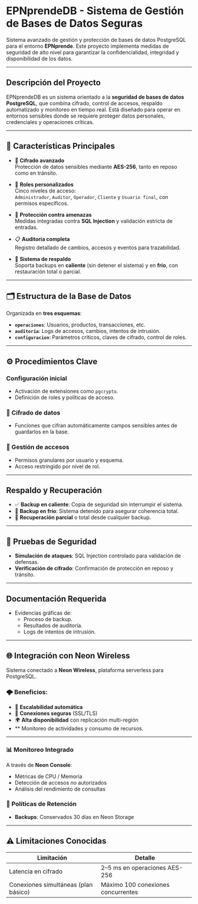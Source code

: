 # EPNprendeDB - Sistema de Gestión de Bases de Datos Seguras

Sistema avanzado de gestión y protección de bases de datos PostgreSQL para el entorno **EPNprende**. Este proyecto implementa medidas de seguridad de alto nivel para garantizar la confidencialidad, integridad y disponibilidad de los datos.

---

## Descripción del Proyecto

EPNprendeDB es un sistema orientado a la **seguridad de bases de datos PostgreSQL**, que combina cifrado, control de accesos, respaldo automatizado y monitoreo en tiempo real. Está diseñado para operar en entornos sensibles donde se requiere proteger datos personales, credenciales y operaciones críticas.

---

## 🚀 Características Principales

- 🔐 **Cifrado avanzado**  
  Protección de datos sensibles mediante **AES-256**, tanto en reposo como en tránsito.

- 👥 **Roles personalizados**  
  Cinco niveles de acceso:  
  `Administrador`, `Auditor`, `Operador`, `Cliente` y `Usuario final`, con permisos específicos.

- 🧱 **Protección contra amenazas**  
  Medidas integradas contra **SQL Injection** y validación estricta de entradas.

- 📋 **Auditoría completa**  
  Registro detallado de cambios, accesos y eventos para trazabilidad.

- 💾 **Sistema de respaldo**  
  Soporta backups en **caliente** (sin detener el sistema) y en **frío**, con restauración total o parcial.

---

## 🗂️ Estructura de la Base de Datos

Organizada en **tres esquemas**:

- **`operaciones`**: Usuarios, productos, transacciones, etc.  
- **`auditoria`**: Logs de accesos, cambios, intentos de intrusión.  
- **`configuracion`**: Parámetros críticos, claves de cifrado, control de roles.

---

## ⚙️ Procedimientos Clave

### Configuración inicial

- Activación de extensiones como `pgcrypto`.
- Definición de roles y políticas de acceso.

### 🔐 Cifrado de datos

- Funciones que cifran automáticamente campos sensibles antes de guardarlos en la base.

### 🔑 Gestión de accesos

- Permisos granulares por usuario y esquema.
- Acceso restringido por nivel de rol.

---

## Respaldo y Recuperación

- ✅ **Backup en caliente**: Copia de seguridad sin interrumpir el sistema.  
- 🛑 **Backup en frío**: Sistema detenido para asegurar coherencia total.  
- 🔁 **Recuperación parcial** o total desde cualquier backup.

---

## 🔬 Pruebas de Seguridad

- **Simulación de ataques**: SQL Injection controlado para validación de defensas.  
- **Verificación de cifrado**: Confirmación de protección en reposo y tránsito.

---

## Documentación Requerida

- Evidencias gráficas de:
  - Proceso de backup.
  - Resultados de auditoría.
  - Logs de intentos de intrusión.

---

## 🌐 Integración con Neon Wireless

Sistema conectado a **Neon Wireless**, plataforma serverless para PostgreSQL.

### 🌩️ Beneficios:

- 🔄 **Escalabilidad automática**
- 🔐 **Conexiones seguras** (SSL/TLS)
- 🌍 **Alta disponibilidad** con replicación multi-región
- ** Monitoreo de actividades y consumo de recursos.

---

### 📊 Monitoreo Integrado

A través de **Neon Console**:

- Métricas de CPU / Memoria
- Detección de accesos no autorizados
- Análisis del rendimiento de consultas

### 📁 Políticas de Retención

- **Backups**: Conservados 30 días en Neon Storage  
---

## ⚠️ Limitaciones Conocidas

| Limitación                       | Detalle                              |
|----------------------------------|--------------------------------------|
| Latencia en cifrado              | 2–5 ms en operaciones AES-256        |
| Conexiones simultáneas (plan básico) | Máximo 100 conexiones concurrentes |
